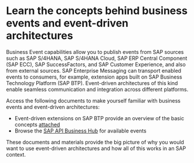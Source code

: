 # Learn the concepts behind business events and event-driven architectures

Business Event capabilities allow you to publish events from SAP sources such as SAP S/4HANA, SAP S/4HANA Cloud, SAP ERP Central Component (SAP ECC), SAP SuccessFactors, and SAP Customer Experience, and also from external sources. SAP Enterprise Messaging can transport enabled events to consumers, for example, extension apps built on SAP Business Technology Platform (SAP BTP). Event-driven architectures of this kind enable seamless communication and integration across different platforms.

Access the following documents to make yourself familiar with business events and event-driven architectures:
* Event-driven extensions on SAP BTP provide an overview of the basic concepts [attached](https://learning.sap.com/learning-journey/develop-advanced-extensions-with-sap-cloud-sdk/sap-s-4hana-cloud-event-driven-extension-apps_fc230b5f-8cb1-4216-8bda-1c49d0c7c22b)
* Browse the [SAP API Business Hub](https://api.sap.com/content-type/Events/events/events) for available events

These documents and materials provide the big picture of why you would want to use event-driven architectures and how all of this works in an SAP context.
